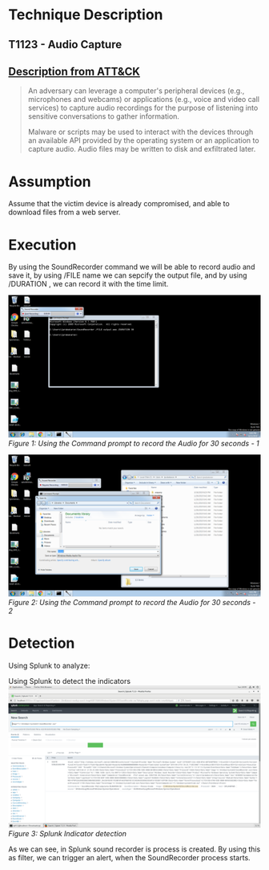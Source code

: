 <h1>Technique Description</h1>
<h2>T1123 - Audio Capture</h2>
<h2><a href="https://attack.mitre.org/techniques/T1123/">Description from ATT&CK</a></h2>
<blockquote>
 An adversary can leverage a computer's peripheral devices (e.g., microphones and webcams) or applications (e.g., voice and video call services) to capture audio recordings for the purpose of listening into sensitive conversations to gather information.

Malware or scripts may be used to interact with the devices through an available API provided by the operating system or an application to capture audio. Audio files may be written to disk and exfiltrated later.
</blockquote>

<h1>Assumption</h1>
Assume that the victim device is already compromised, and able to download files from a web server.

<h1>Execution</h1>

By using the SoundRecorder command we will be able to record audio and save it, by using /FILE <outputFile> name we can sepcify the output file, and by using /DURATION <time>, we can record it with the time limit.

![alt text](https://github.com/chadharahil/group9_mitre_testcases/blob/master/Collection/Audio%20Capture%20-%20T1123/Screenshots/Recording%20CMD.png)
*Figure 1: Using the Command prompt to record the Audio for 30 seconds - 1*


![alt text](https://github.com/chadharahil/group9_mitre_testcases/blob/master/Collection/Audio%20Capture%20-%20T1123/Screenshots/Recording%20Audio.png)
*Figure 2: Using the Command prompt to record the Audio for 30 seconds - 2*

<h1>Detection</h1>

Using Splunk to analyze: 

Using Splunk to detect the indicators
![alt text](https://github.com/chadharahil/group9_mitre_testcases/blob/master/Collection/Audio%20Capture%20-%20T1123/Screenshots/Splunk-1.png)
*Figure 3: Splunk Indicator detection*

As we can see, in Splunk sound recorder is process is created.
By using this as filter, we can trigger an alert, when the SoundRecorder process starts.
